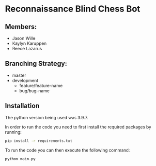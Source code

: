 # Reconnaissance Blind Chess Bot

## Members:

- Jason Wille
- Kaylyn Karuppen
- Reece Lazarus

## Branching Strategy:

- master
- development
  - feature/feature-name
  - bug/bug-name

## Installation

The python version being used was 3.9.7.

In order to run the code you need to first install the required packages by running:

```bash
pip install -r requirements.txt
```

To run the code you can then execute the following command:

```bash
python main.py
```
